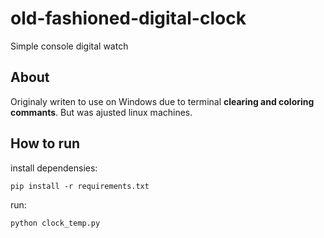 # old-fashioned-digital-clock
Simple console digital watch
## About ##

Originaly writen to use on Windows due to terminal **clearing and coloring commants**. But was ajusted linux machines.

## How to run ##

install dependensies:

```
pip install -r requirements.txt
```

run:

```
python clock_temp.py
```

